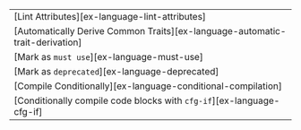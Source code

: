 ||
|--------|
| [Lint Attributes][ex-language-lint-attributes] |
| [Automatically Derive Common Traits][ex-language-automatic-trait-derivation] |
| [Mark as `must use`][ex-language-must-use] |
| [Mark as `deprecated`][ex-language-deprecated] |
| [Compile Conditionally][ex-language-conditional-compilation] |
| [Conditionally compile code blocks with `cfg-if`][ex-language-cfg-if] |
